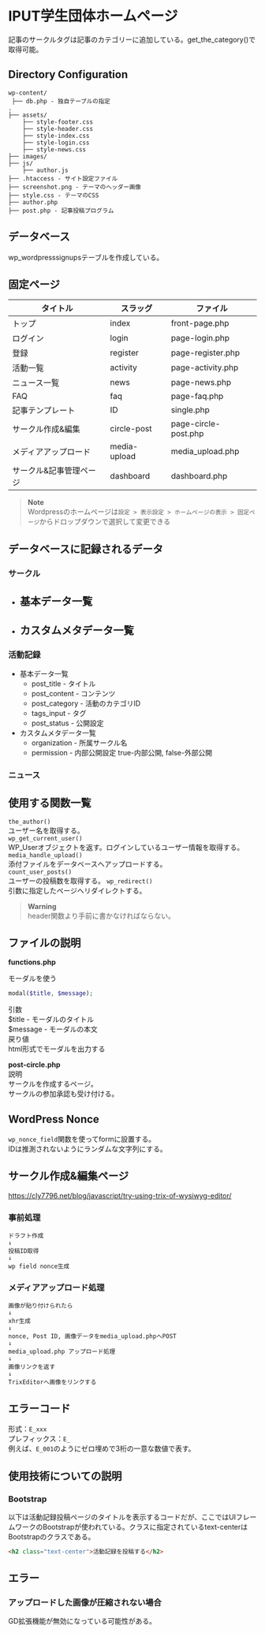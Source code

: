 # IPUT学生団体ホームページ

記事のサークルタグは記事のカテゴリーに追加している。get_the_category()で取得可能。  

## Directory Configuration
```
wp-content/
 ├── db.php - 独自テーブルの指定
.
├── assets/
    ├── style-footer.css
    ├── style-header.css
    ├── style-index.css
    ├── style-login.css
    ├── style-news.css
├── images/
├── js/
    ├── author.js
├── .htaccess - サイト設定ファイル
├── screenshot.png - テーマのヘッダー画像
├── style.css - テーマのCSS
├── author.php
├── post.php - 記事投稿プログラム
```

## データベース
wp_wordpresssignupsテーブルを作成している。  

## 固定ページ
|タイトル|スラッグ|ファイル|
|--|--|--|
|トップ|index|front-page.php|
|ログイン|login|page-login.php|
|登録|register|page-register.php|
|活動一覧|activity|page-activity.php|
|ニュース一覧|news|page-news.php|
|FAQ|faq|page-faq.php|
|記事テンプレート|ID|single.php|
|サークル作成&編集|circle-post|page-circle-post.php|
|メディアアップロード|media-upload|media_upload.php|
|サークル&記事管理ページ|dashboard|dashboard.php|

> **Note**\
> Wordpressのホームページは`設定 > 表示設定 > ホームページの表示 > 固定ページ`からドロップダウンで選択して変更できる

## データベースに記録されるデータ
### サークル
- 基本データ一覧
  - 
- カスタムメタデータ一覧
  - 

### 活動記録
- 基本データ一覧
  - post_title - タイトル
  - post_content - コンテンツ
  - post_category - 活動のカテゴリID
  - tags_input - タグ
  - post_status - 公開設定
- カスタムメタデータ一覧
  - organization  - 所属サークル名
  - permission    - 内部公開設定 true-内部公開, false-外部公開

### ニュース

## 使用する関数一覧
`the_author()`  
ユーザー名を取得する。  
`wp_get_current_user()`  
WP_Userオブジェクトを返す。ログインしているユーザー情報を取得する。  
`media_handle_upload()`  
添付ファイルをデータベースへアップロードする。  
`count_user_posts()`  
ユーザーの投稿数を取得する。
`wp_redirect()`  
引数に指定したページへリダイレクトする。  
> **Warning**  
> header関数より手前に書かなければならない。


## ファイルの説明

**functions.php**

モーダルを使う
```php
modal($title, $message);
``` 
引数  
$title - モーダルのタイトル  
$message - モーダルの本文  
戻り値  
html形式でモーダルを出力する

**post-circle.php**  
説明  
サークルを作成するページ。  
サークルの参加承認も受け付ける。





## WordPress Nonce
`wp_nonce_field`関数を使ってformに設置する。  
IDは推測されないようにランダムな文字列にする。  

## サークル作成&編集ページ
https://cly7796.net/blog/javascript/try-using-trix-of-wysiwyg-editor/

### 事前処理
```
ドラフト作成
↓
投稿ID取得
↓
wp field nonce生成
```

### メディアアップロード処理
```
画像が貼り付けられたら
↓
xhr生成
↓
nonce, Post ID, 画像データをmedia_upload.phpへPOST
↓
media_upload.php アップロード処理
↓
画像リンクを返す
↓
TrixEditorへ画像をリンクする
```

## エラーコード

形式：`E_xxx`  
プレフィックス：`E_`  
例えば、`E_001`のようにゼロ埋めで3桁の一意な数値で表す。  

## 使用技術についての説明
### Bootstrap
以下は活動記録投稿ページのタイトルを表示するコードだが、ここではUIフレームワークのBootstrapが使われている。クラスに指定されているtext-centerはBootstrapのクラスである。
```html
<h2 class="text-center">活動記録を投稿する</h2>
```

## エラー
### アップロードした画像が圧縮されない場合
GD拡張機能が無効になっている可能性がある。